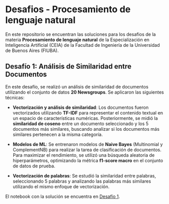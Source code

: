 # Desafios - Procesamiento de lenguaje natural

En este repositorio se encuentran las soluciones para los desafios de la materia **Procesamiento de lenguaje natural** de la Especialización en Inteligencia Artificial (CEIA) de la Facultad de Ingeniería de la Universidad de Buenos Aires (FIUBA). 

## Desafío 1: Análisis de Similaridad entre Documentos

En este desafío, se realizó un análisis de similaridad de documentos utilizando el conjunto de datos **20 Newsgroups**. Se aplicaron las siguientes técnicas:

- **Vectorización y análisis de similaridad**: Los documentos fueron vectorizados utilizando **TF-IDF** para representar el contenido textual en un espacio de características numéricas. Posteriormente, se midió la **similaridad de coseno** entre un documento seleccionado y los 5 documentos más similares, buscando analizar si los documentos más similares pertenecen a la misma categoría.

- **Modelos de ML**: Se entrenaron modelos de **Naive Bayes** (Multinomial y ComplementNB) para realizar la tarea de clasificación de documentos. Para maximizar el rendimiento, se utilizó una búsqueda aleatoria de hiperparámetros, optimizando la métrica **f1-score macro** en el conjunto de datos de prueba.

- **Vectorización de palabras**: Se estudió la similaridad entre palabras, seleccionando 5 palabras y analizando las palabras más similares utilizando el mismo enfoque de vectorización.

El notebook con la solución se encuentra en [Desafío 1](desafio_1/solution_notebook.ipynb).